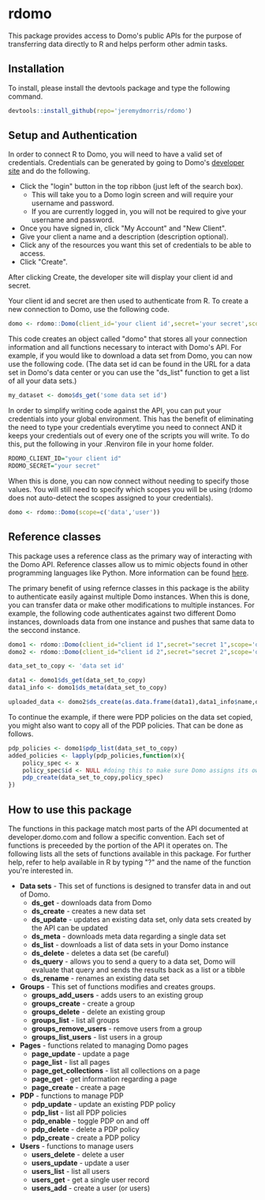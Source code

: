 # rdomo
This package provides access to Domo's public APIs for the purpose of transferring data directly to R and helps perform other admin tasks.

## Installation
To install, please install the devtools package and type the following command.

```r
devtools::install_github(repo='jeremydmorris/rdomo')
```

## Setup and Authentication

In order to connect R to Domo, you will need to have a valid set of credentials. Credentials can be generated by going to Domo's [developer site](https://developer.domo.com) and do the following.
* Click the "login" button in the top ribbon (just left of the search box).
	* This will take you to a Domo login screen and will require your username and password.
	* If you are currently logged in, you will not be required to give your username and password.
* Once you have signed in, click "My Account" and "New Client".
* Give your client a name and a description (description optional).
* Click any of the resources you want this set of credentials to be able to access.
* Click "Create".

After clicking Create, the developer site will display your client id and secret.

Your client id and secret are then used to authenticate from R. To create a new connection to Domo, use the following code.

```r
domo <- rdomo::Domo(client_id='your client id',secret='your secret',scope=c('data','user'))
```

This code creates an object called "domo" that stores all your connection information and all functions necessary to interact with Domo's API. For example, if you would like to download a data set from Domo, you can now use the following code. (The data set id can be found in the URL for a data set in Domo's data center or you can use the "ds_list" function to get a list of all your data sets.)

```r
my_dataset <- domo$ds_get('some data set id')
```

In order to simplify writing code against the API, you can put your credentials into your global environment. This has the benefit of eliminating the need to type your credentials everytime you need to connect AND it keeps your credentials out of every one of the scripts you will write. To do this, put the following in your .Renviron file in your home folder.

```r
RDOMO_CLIENT_ID="your client id"
RDOMO_SECRET="your secret"
```

When this is done, you can now connect without needing to specify those values. You will still need to specify which scopes you will be using (rdomo does not auto-detect the scopes assigned to your credentials).

```r
domo <- rdomo::Domo(scope=c('data','user'))
```

## Reference classes

This package uses a reference class as the primary way of interacting with the Domo API. Reference classes allow us to mimic objects found in other programming languages like Python. More information can be found [here](http://adv-r.had.co.nz/R5.html).

The primary benefit of using refernce classes in this package is the ability to authenticate easily against multiple Domo instances. When this is done, you can transfer data or make other modifications to multiple instances. For example, the following code authenticates against two different Domo instances, downloads data from one instance and pushes that same data to the seccond instance.

```r
domo1 <- rdomo::Domo(client_id="client id 1",secret="secret 1",scope='data')
domo2 <- rdomo::Domo(client_id="client id 2",secret="secret 2",scope='data')

data_set_to_copy <- 'data set id'

data1 <- domo1$ds_get(data_set_to_copy)
data1_info <- domo1$ds_meta(data_set_to_copy)

uploaded_data <- domo2$ds_create(as.data.frame(data1),data1_info$name,data1_info$description)
```

To continue the example, if there were PDP policies on the data set copied, you might also want to copy all of the PDP policies. That can be done as follows.

```r
pdp_policies <- domo1$pdp_list(data_set_to_copy)
added_policies <- lapply(pdp_policies,function(x){
	policy_spec <- x
	policy_spec$id <- NULL #doing this to make sure Domo assigns its own PDP policy id
	pdp_create(data_set_to_copy,policy_spec)
})
```

## How to use this package
The functions in this package match most parts of the API documented at developer.domo.com and follow a specific convention. Each set of functions is preceeded by the portion of the API it operates on. The following lists all the sets of functions available in this package. For further help, refer to help available in R by typing "?" and the name of the function you're interested in.
* **Data sets** - This set of functions is designed to transfer data in and out of Domo.
	* **ds_get** - downloads data from Domo
	* **ds_create** - creates a new data set
	* **ds_update** - updates an existing data set, only data sets created by the API can be updated
	* **ds_meta** - downloads meta data regarding a single data set
	* **ds_list** - downloads a list of data sets in your Domo instance
	* **ds_delete** - deletes a data set (be careful)
	* **ds_query** - allows you to send a query to a data set, Domo will evaluate that query and sends the results back as a list or a tibble
	* **ds_rename** - renames an existing data set
* **Groups** - This set of functions modifies and creates groups.
	* **groups_add_users** - adds users to an existing group
	* **groups_create** - create a group
	* **groups_delete** - delete an existing group
	* **groups_list** - list all groups
	* **groups_remove_users** - remove users from a group
	* **groups_list_users** - list users in a group
* **Pages** - functions related to managing Domo pages
	* **page_update** - update a page
	* **page_list** - list all pages
	* **page_get_collections** - list all collections on a page
	* **page_get** - get information regarding a page
	* **page_create** - create a page
* **PDP** - functions to manage PDP
	* **pdp_update** - update an existing PDP policy
	* **pdp_list** - list all PDP policies
	* **pdp_enable** - toggle PDP on and off
	* **pdp_delete** - delete a PDP policy
	* **pdp_create** - create a PDP policy
* **Users** - functions to manage users
	* **users_delete** - delete a user
	* **users_update** - update a user
	* **users_list** - list all users
	* **users_get** - get a single user record
	* **users_add** - create a user (or users)
